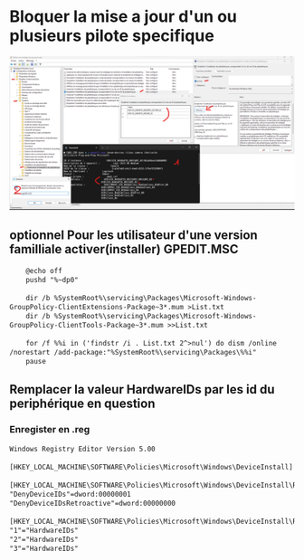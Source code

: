 # Bloquer la mise a jour d'un ou plusieurs pilote specifique

![Alt text](peri.png)


## optionnel Pour les utilisateur d'une version familliale activer(installer) GPEDIT.MSC

        @echo off 
        pushd "%~dp0" 

        dir /b %SystemRoot%\servicing\Packages\Microsoft-Windows-GroupPolicy-ClientExtensions-Package~3*.mum >List.txt 
        dir /b %SystemRoot%\servicing\Packages\Microsoft-Windows-GroupPolicy-ClientTools-Package~3*.mum >>List.txt 

        for /f %%i in ('findstr /i . List.txt 2^>nul') do dism /online /norestart /add-package:"%SystemRoot%\servicing\Packages\%%i" 
        pause


## Remplacer la valeur HardwareIDs par les id du periphérique en question 
### Enregister en .reg

    Windows Registry Editor Version 5.00

    [HKEY_LOCAL_MACHINE\SOFTWARE\Policies\Microsoft\Windows\DeviceInstall]

    [HKEY_LOCAL_MACHINE\SOFTWARE\Policies\Microsoft\Windows\DeviceInstall\Restrictions]
    "DenyDeviceIDs"=dword:00000001
    "DenyDeviceIDsRetroactive"=dword:00000000

    [HKEY_LOCAL_MACHINE\SOFTWARE\Policies\Microsoft\Windows\DeviceInstall\Restrictions\DenyDeviceIDs]
    "1"="HardwareIDs"
    "2"="HardwareIDs"
    "3"="HardwareIDs"




